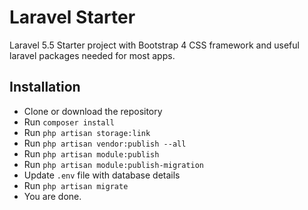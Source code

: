 # Laravel Starter

Laravel 5.5 Starter project with Bootstrap 4 CSS framework and useful laravel packages needed for most apps.

## Installation ##

- Clone or download the repository
- Run `composer install`
- Run `php artisan storage:link`
- Run `php artisan vendor:publish --all`
- Run `php artisan module:publish`
- Run `php artisan module:publish-migration`
- Update `.env` file with database details
- Run `php artisan migrate`
- You are done.
